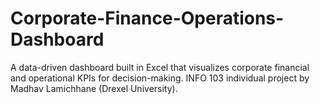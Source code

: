 # Corporate-Finance-Operations-Dashboard
A data-driven dashboard built in Excel that visualizes corporate financial and operational KPIs for decision-making. INFO 103 individual project by Madhav Lamichhane (Drexel University).
